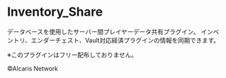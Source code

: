 # Inventory_Share
データベースを使用したサーバー間プレイヤーデータ共有プラグイン。
インベントリ、エンダーチェスト、Vault対応経済プラグインの情報を同期できます。

※このプラグインはフリー配布しておりません。

©Alcaris Network